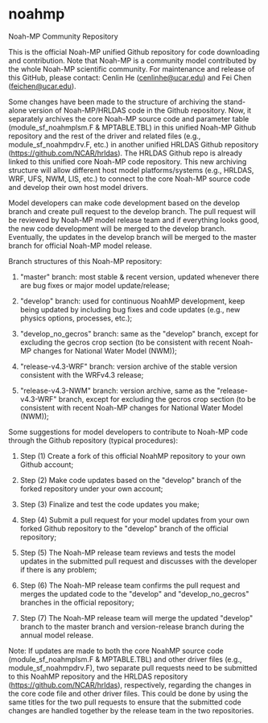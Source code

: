 # noahmp
Noah-MP Community Repository

This is the official Noah-MP unified Github repository for code downloading and contribution. Note that Noah-MP is a community model contributed by the whole Noah-MP scientific community. For maintenance and release of this GitHub, please contact: Cenlin He (cenlinhe@ucar.edu) and Fei Chen (feichen@ucar.edu).

Some changes have been made to the structure of archiving the stand-alone version of Noah-MP/HRLDAS code in the Github repository. Now, it separately archives the core Noah-MP source code and parameter table (module_sf_noahmplsm.F & MPTABLE.TBL) in this unified Noah-MP Github repository and the rest of the driver and related files (e.g., module_sf_noahmpdrv.F, etc.) in another unified HRLDAS Github repository (https://github.com/NCAR/hrldas). The HRLDAS Github repo is already linked to this unified core Noah-MP code repository. This new archiving structure will allow different host model platforms/systems (e.g., HRLDAS, WRF, UFS, NWM, LIS, etc.) to connect to the core Noah-MP source code and develop their own host model drivers. 

Model developers can make code development based on the develop branch and create pull request to the develop branch. The pull request will be reviewed by Noah-MP model release team and if everything looks good, the new code development will be merged to the develop branch. Eventually, the updates in the develop branch will be merged to the master branch for official Noah-MP model release.

Branch structures of this Noah-MP repository:

1. "master" branch: most stable & recent version, updated whenever there are bug fixes or major model update/release;

2. "develop" branch: used for continuous NoahMP development, keep being updated by including bug fixes and code updates (e.g., new physics options, processes, etc.); 

3. "develop_no_gecros" branch: same as the "develop" branch, except for excluding the gecros crop section (to be consistent with recent Noah-MP changes for National Water Model (NWM));

4. "release-v4.3-WRF" branch: version archive of the stable version consistent with the WRFv4.3 release;

5. "release-v4.3-NWM" branch: version archive, same as the "release-v4.3-WRF" branch, except for excluding the gecros crop section (to be consistent with recent Noah-MP changes for National Water Model (NWM));

Some suggestions for model developers to contribute to Noah-MP code through the Github repository (typical procedures):

1. Step (1) Create a fork of this official NoahMP repository to your own Github account; 

2. Step (2) Make code updates based on the "develop" branch of the forked repository under your own account; 

3. Step (3) Finalize and test the code updates you make; 

4. Step (4) Submit a pull request for your model updates from your own forked Github repository to the "develop" branch of the official repository;

5. Step (5) The Noah-MP release team reviews and tests the model updates in the submitted pull request and discusses with the developer if there is any problem; 

6. Step (6) The Noah-MP release team confirms the pull request and merges the updated code to the "develop" and "develop_no_gecros" branches in the official repository;

7. Step (7) The Noah-MP release team will merge the updated "develop" branch to the master branch and version-release branch during the annual model release.

Note: If updates are made to both the core NoahMP source code (module_sf_noahmplsm.F & MPTABLE.TBL) and other driver files (e.g., module_sf_noahmpdrv.F), two separate pull requests need to be submitted to this NoahMP repository and the HRLDAS repository (https://github.com/NCAR/hrldas), respectively, regarding the changes in the core code file and other driver files. This could be done by using the same titles for the two pull requests to ensure that the submitted code changes are handled together by the release team in the two repositories.

